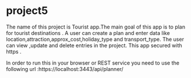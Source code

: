 # project5
The name of this project is Tourist app.The main goal of this app is to plan for tourist destinations . A user can create a plan and enter data like location,attraction,approx_cost,holiday_type and transport_type.
The user can view ,update and delete entries in the project.
This app secured with https .

In order to run this in your browser or REST service you need to use the following url :https://localhost:3443/api/planner/


